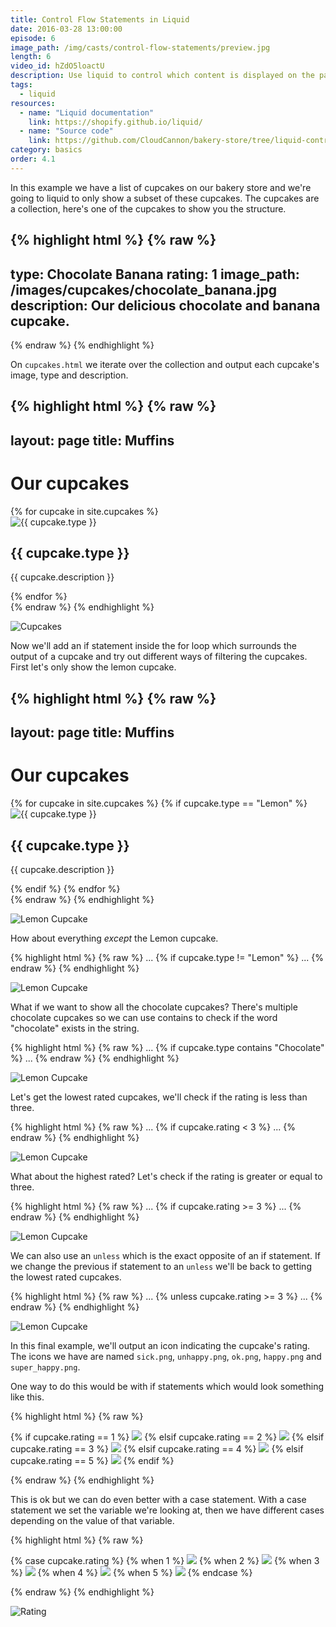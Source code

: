 ```yaml
---
title: Control Flow Statements in Liquid
date: 2016-03-28 13:00:00
episode: 6
image_path: /img/casts/control-flow-statements/preview.jpg
length: 6
video_id: hZdO5loactU
description: Use liquid to control which content is displayed on the page
tags:
  - liquid
resources:
  - name: "Liquid documentation"
    link: https://shopify.github.io/liquid/
  - name: "Source code"
    link: https://github.com/CloudCannon/bakery-store/tree/liquid-control-flow
category: basics
order: 4.1
---
```

In this example we have a list of cupcakes on our bakery store and we're going to liquid to only show a subset of these cupcakes. The cupcakes are a collection, here's one of the cupcakes to show you the structure.

{% highlight html %}
{% raw %}
---
type: Chocolate Banana
rating: 1
image_path: /images/cupcakes/chocolate_banana.jpg
description: Our delicious chocolate and banana cupcake.
---
{% endraw %}
{% endhighlight %}


On `cupcakes.html` we iterate over the collection and output each cupcake's image, type and description.

{% highlight html %}
{% raw %}
---
layout: page
title: Muffins
---
<h1>Our cupcakes</h1>

<div class="cupcakes">
{% for cupcake in site.cupcakes %}
  <div class="cupcake">
    <div class="image"><img src="{{ cupcake.image_path }}" alt="{{ cupcake.type }}" /></div>
    <h2>{{ cupcake.type }}</h2>
    <p>{{ cupcake.description }}</p>
  </div>
{% endfor %}
</div>
{% endraw %}
{% endhighlight %}

![Cupcakes](/img/casts/control-flow-statements/cupcakes.png)

Now we'll add an if statement inside the for loop which surrounds the output of a cupcake and try out different ways of filtering the cupcakes. First let's only show the lemon cupcake.

{% highlight html %}
{% raw %}
---
layout: page
title: Muffins
---
<h1>Our cupcakes</h1>

<div class="cupcakes">
{% for cupcake in site.cupcakes %}
  {% if cupcake.type == "Lemon" %}
    <div class="cupcake">
      <div class="image"><img src="{{ cupcake.image_path }}" alt="{{ cupcake.type }}" /></div>
      <h2>{{ cupcake.type }}</h2>
      <p>{{ cupcake.description }}</p>
    </div>
  {% endif %}
{% endfor %}
</div>
{% endraw %}
{% endhighlight %}

![Lemon Cupcake](/img/casts/control-flow-statements/lemon.png)

How about everything *except* the Lemon cupcake.

{% highlight html %}
{% raw %}
...
{% if cupcake.type != "Lemon" %}
...
{% endraw %}
{% endhighlight %}

![Lemon Cupcake](/img/casts/control-flow-statements/not-lemon.png)

What if we want to show all the chocolate cupcakes? There's multiple chocolate cupcakes so we can use contains to check if the word "chocolate" exists in the string.

{% highlight html %}
{% raw %}
...
{% if cupcake.type contains "Chocolate" %}
...
{% endraw %}
{% endhighlight %}

![Lemon Cupcake](/img/casts/control-flow-statements/chocolate.png)

Let's get the lowest rated cupcakes, we'll check if the rating is less than three.

{% highlight html %}
{% raw %}
...
{% if cupcake.rating < 3 %}
...
{% endraw %}
{% endhighlight %}

![Lemon Cupcake](/img/casts/control-flow-statements/less-than.png)

What about the highest rated? Let's check if the rating is greater or equal to three.

{% highlight html %}
{% raw %}
...
{% if cupcake.rating >= 3 %}
...
{% endraw %}
{% endhighlight %}

![Lemon Cupcake](/img/casts/control-flow-statements/greater-than.png)

We can also use an `unless` which is the exact opposite of an if statement. If we change the previous if statement to an `unless` we'll be back to getting the lowest rated cupcakes.

{% highlight html %}
{% raw %}
...
{% unless cupcake.rating >= 3 %}
...
{% endraw %}
{% endhighlight %}

![Lemon Cupcake](/img/casts/control-flow-statements/less-than.png)

In this final example, we'll output an icon indicating the cupcake's rating. The icons we have are named `sick.png`, `unhappy.png`, `ok.png`, `happy.png` and `super_happy.png`.

One way to do this would be with if statements which would look something like this.

{% highlight html %}
{% raw %}
<p class="rating">
  {% if cupcake.rating == 1 %}
    <img src="/images/rating/sick.png"/>
  {% elsif cupcake.rating == 2 %}
    <img src="/images/rating/unhappy.png"/>
  {% elsif cupcake.rating == 3 %}
    <img src="/images/rating/ok.png"/>
  {% elsif cupcake.rating == 4 %}
    <img src="/images/rating/happy.png"/>
  {% elsif cupcake.rating == 5 %}
    <img src="/images/rating/super_happy.png"/>
  {% endif %}
</p>
{% endraw %}
{% endhighlight %}


This is ok but we can do even better with a case statement. With a case statement we set the variable we're looking at, then we have different cases depending on the value of that variable.

{% highlight html %}
{% raw %}
<p class="rating">
  {% case cupcake.rating %}
    {% when 1 %}
      <img src="/images/rating/sick.png"/>
    {% when 2 %}
      <img src="/images/rating/unhappy.png"/>
    {% when 3 %}
      <img src="/images/rating/ok.png"/>
    {% when 4 %}
      <img src="/images/rating/happy.png"/>
    {% when 5 %}
      <img src="/images/rating/super_happy.png"/>
  {% endcase %}
</p>
{% endraw %}
{% endhighlight %}

![Rating](/img/casts/control-flow-statements/rating.png)

